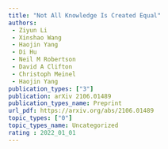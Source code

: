 ```yaml
---  
title: "Not All Knowledge Is Created Equal"  
authors:  
 - Ziyun Li  
 - Xinshao Wang  
 - Haojin Yang  
 - Di Hu 
 - Neil M Robertson  
 - David A Clifton  
 - Christoph Meinel  
 - Haojin Yang
publication_types: ["3"]  
publication: arXiv 2106.01489
publication_types_name: Preprint  
url_pdf: https://arxiv.org/abs/2106.01489  
topic_types: ["0"]
topic_types_name: Uncategorized
rating : 2022_01_01
---  
```

